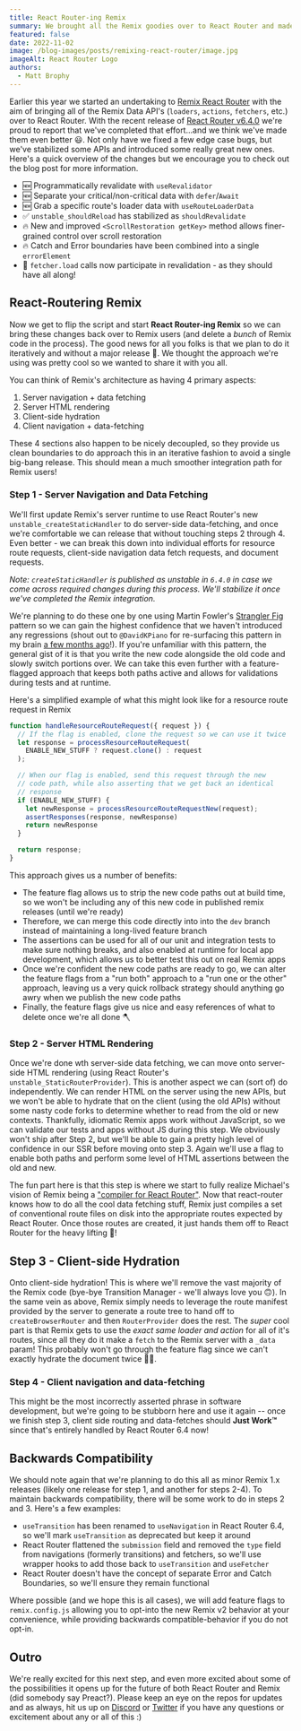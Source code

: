 ```yaml
---
title: React Router-ing Remix
summary: We brought all the Remix goodies over to React Router and made improvements in the process. Now it's time to bring those improved APIs back over to Remix where they started!
featured: false
date: 2022-11-02
image: /blog-images/posts/remixing-react-router/image.jpg
imageAlt: React Router Logo
authors:
  - Matt Brophy
---
```


Earlier this year we started an undertaking to [Remix React Router][remixing-react-router] with the aim of bringing all of the Remix Data API's (`loaders`, `actions`, `fetchers`, etc.) over to React Router.  With the recent release of [React Router v6.4.0][react-router-6.4.0] we're proud to report that we've completed that effort...and we think we've made them even better 😃.  Not only have we fixed a few edge case bugs, but we've stabilized some APIs and introduced some really great new ones.  Here's a quick overview of the changes but we encourage you to check out the blog post for more information.

* 🆕 Programmatically revalidate with `useRevalidator`
* 🆕 Separate your critical/non-critical data with `defer`/`Await`
* 🆕 Grab a specific route's loader data with `useRouteLoaderData`
* ✅ `unstable_shouldReload` has stabilized as `shouldRevalidate`
* 🔥 New and improved `<ScrollRestoration getKey>` method allows finer-grained control over scroll restoration
* 🔥 Catch and Error boundaries have been combined into a single `errorElement`
* 🐞 `fetcher.load` calls now participate in revalidation - as they should have all along!

## React-Routering Remix

Now we get to flip the script and start **React Router-ing Remix** so we can bring these changes back over to Remix users (and delete a _bunch_ of Remix code in the process).  The good news for all you folks is that we plan to do it iteratively and without a major release 🤯.  We thought the approach we're using was pretty cool so we wanted to share it with you all.

You can think of Remix's architecture as having 4 primary aspects:

1. Server navigation + data fetching
2. Server HTML rendering
3. Client-side hydration
4. Client navigation + data-fetching

These 4 sections also happen to be nicely decoupled, so they provide us clean boundaries to do approach this in an iterative fashion to avoid a single big-bang release.  This should mean a much smoother integration path for Remix users!

### Step 1 - Server Navigation and Data Fetching

We'll first update Remix's server runtime to use React Router's new `unstable_createStaticHandler` to do server-side data-fetching, and once we're comfortable we can release that without touching steps 2 through 4.  Even better - we can break this down into individual efforts for resource route requests, client-side navigation data fetch requests, and document requests.

_Note: `createStaticHandler` is published as unstable in `6.4.0` in case we come across required changes during this process.  We'll stabilize it once we've completed the Remix integration._

We're planning to do these one by one using Martin Fowler's [Strangler Fig][strangler-fig] pattern so we can gain the highest confidence that we haven't introduced any regressions (shout out to `@DavidKPiano` for re-surfacing this pattern in my brain [a few months ago][davidkpiano-tweet]!).  If you're unfamiliar with this pattern, the general gist of it is that you write the new code alongside the old code and slowly switch portions over.  We can take this even further with a feature-flagged approach that keeps both paths active and allows for validations during tests and at runtime.

Here's a simplified example of what this might look like for a resource route request in Remix

```js
function handleResourceRouteRequest({ request }) {
  // If the flag is enabled, clone the request so we can use it twice
  let response = processResourceRouteRequest(
    ENABLE_NEW_STUFF ? request.clone() : request
  );

  // When our flag is enabled, send this request through the new
  // code path, while also asserting that we get back an identical
  // response
  if (ENABLE_NEW_STUFF) {
    let newResponse = processResourceRouteRequestNew(request);
    assertResponses(response, newResponse)
    return newResponse
  }

  return response;
}
```

This approach gives us a number of benefits:

* The feature flag allows us to strip the new code paths out at build time, so we won't be including any of this new code in published remix releases (until we're ready)
* Therefore, we can merge this code directly into into the `dev` branch instead of maintaining a long-lived feature branch
* The assertions can be used for all of our unit and integration tests to make sure nothing breaks, and also enabled at runtime for local app development, which allows us to better test this out on real Remix apps
* Once we're confident the new code paths are ready to go, we can alter the feature flags from a "run both" approach to a "run one or the other" approach, leaving us a very quick rollback strategy should anything go awry when we publish the new code paths
* Finally, the feature flags give us nice and easy references of what to delete once we're all done 🪓

### Step 2 - Server HTML Rendering

Once we're done wth server-side data fetching, we can move onto server-side HTML rendering (using React Router's `unstable_StaticRouterProvider`).  This is another aspect we can (sort of) do independently.  We can render HTML on the server using the new APIs, but we won't be able to hydrate that on the client (using the old APIs) without some nasty code forks to determine whether to read from the old or new contexts.  Thankfully, idiomatic Remix apps work without JavaScript, so we can validate our tests and apps without JS during this step.  We obviously won't ship after Step 2, but we'll be able to gain a pretty high level of confidence in our SSR before moving onto step 3.  Again we'll use a flag to enable both paths and perform some level of HTML assertions between the old and new.

The fun part here is that this step is where we start to fully realize Michael's vision of Remix being a ["compiler for React Router"][michael-tweet].  Now that react-router knows how to do all the cool data fetching stuff, Remix just compiles a set of conventional route files on disk into the appropriate routes expected by React Router.  Once those routes are created, it just hands them off to React Router for the heavy lifting 💪!

## Step 3 - Client-side Hydration

Onto client-side hydration!  This is where we'll remove the vast majority of the Remix code (bye-bye Transition Manager - we'll always love you 🙃).  In the same vein as above, Remix simply needs to leverage the route manifest provided by the server to generate a route tree to hand off to `createBrowserRouter` and then `RouterProvider` does the rest.  The _super_ cool part is that Remix gets to use the _exact same loader and action_ for all of it's routes, since all they do it make a `fetch` to the Remix server with a `_data` param!  This probably won't go through the feature flag since we can't exactly hydrate the document twice 🤷‍♂️.

### Step 4 - Client navigation and data-fetching

This might be the most incorrectly asserted phrase in software development, but we're going to be stubborn here and use it again -- once we finish step 3, client side routing and data-fetches should **Just Work™️** since that's entirely handled by React Router 6.4 now!

## Backwards Compatibility

We should note again that we're planning to do this all as minor Remix 1.x releases (likely one release for step 1, and another for steps 2-4).  To maintain backwards compatibility, there will be some work to do in steps 2 and 3.  Here's a few examples:

* `useTransition` has been renamed to `useNavigation` in React Router 6.4, so we'll mark `useTransition` as deprecated but keep it around
* React Router flattened the `submission` field and removed the `type` field from navigations (formerly transitions) and fetchers, so we'll use wrapper hooks to add those back to `useTransition` and `useFetcher`
* React Router doesn't have the concept of separate Error and Catch Boundaries, so we'll ensure they remain functional

Where possible (and we hope this is all cases), we will add feature flags to `remix.config.js` allowing you to opt-into the new Remix v2 behavior at your convenience, while providing backwards compatible-behavior if you do not opt-in.

## Outro

We're really excited for this next step, and even more excited about some of the possibilities it opens up for the future of both React Router and Remix (did somebody say Preact?).  Please keep an eye on the repos for updates and as always, hit us up on [Discord](https://rmx.as/discord) or [Twitter](https://twitter.com/remix_run) if you have any questions or excitement about any or all of this :)

[remixing-react-router]: https://remix.run/blog/remixing-react-router
[react-router-6.4.0]: https://remix.run/blog/react-router-v6.4
[strangler-fig]: https://martinfowler.com/bliki/StranglerFigApplication.html
[davidkpiano-tweet]: https://twitter.com/DavidKPiano/status/1546139706580238342
[michael-tweet]: https://twitter.com/mjackson/status/1487196075861561347